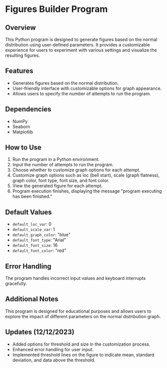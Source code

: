 <h1>Figures Builder Program</h1>

<h2>Overview</h2>

<p>This Python program is designed to generate figures based on the normal distribution using user-defined parameters. It provides a customizable experience for users to experiment with various settings and visualize the resulting figures.</p>

<h2>Features</h2>

<ul>
    <li>Generates figures based on the normal distribution.</li>
    <li>User-friendly interface with customizable options for graph appearance.</li>
    <li>Allows users to specify the number of attempts to run the program.</li>
</ul>

<h2>Dependencies</h2>

<ul>
    <li>NumPy</li>
    <li>Seaborn</li>
    <li>Matplotlib</li>
</ul>

<h2>How to Use</h2>

<ol>
    <li>Run the program in a Python environment.</li>
    <li>Input the number of attempts to run the program.</li>
    <li>Choose whether to customize graph options for each attempt.</li>
    <li>Customize graph options such as loc (bell start), scale (graph flatness), graph color, font type, font size, and font color.</li>
    <li>View the generated figure for each attempt.</li>
    <li>Program execution finishes, displaying the message "program executing has been finished."</li>
</ol>

<h2>Default Values</h2>

<ul>
    <li><code>default_loc_var</code>: 0</li>
    <li><code>default_scale_var</code>: 1</li>
    <li><code>default_graph_color</code>: "blue"</li>
    <li><code>default_font_type</code>: "Arial"</li>
    <li><code>default_font_size</code>: 16</li>
    <li><code>default_font_color</code>: "red"</li>
</ul>

<h2>Error Handling</h2>

<p>The program handles incorrect input values and keyboard interrupts gracefully.</p>

<h2>Additional Notes</h2>

<p>This program is designed for educational purposes and allows users to explore the impact of different parameters on the normal distribution graph.</p>

<h2>Updates (12/12/2023)</h2>

<ul>
        <li>Added options for threshold and size in the customization process.</li>
        <li>Enhanced error handling for user input.</li>
        <li>Implemented threshold lines on the figure to indicate mean, standard deviation, and data above the threshold.</li>
</ul>

